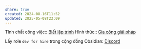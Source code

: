 ```yaml
---
share: true
created: 2024-08-16T11:52
updated: 2025-05-08T23:09
---
```

Tính chất công việc:: [Biết lập trình](../../1.%20T%C3%ADnh%20ch%E1%BA%A5t%20c%C3%B4ng%20vi%E1%BB%87c/Theo%20ki%E1%BA%BFn%20th%E1%BB%A9c,%20k%E1%BB%B9%20n%C4%83ng/Bi%E1%BA%BFt%20l%E1%BA%ADp%20tr%C3%ACnh.md)
Hình thức:: [Gia công giải pháp](../../2%20H%C3%ACnh%20th%E1%BB%A9c/Gia%20c%C3%B4ng%20gi%E1%BA%A3i%20ph%C3%A1p.md)

Lấy role `dev for hire` trong cộng đồng Obsidian: [Discord](https://discord.com/channels/686053708261228577/840286264964022302/860627666100551721)
